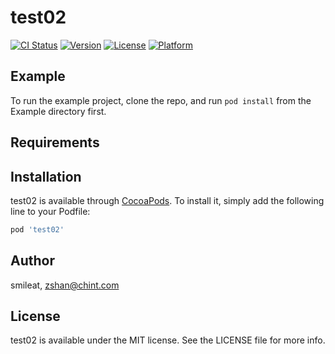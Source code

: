 # test02

[![CI Status](https://img.shields.io/travis/smileat/test02.svg?style=flat)](https://travis-ci.org/smileat/test02)
[![Version](https://img.shields.io/cocoapods/v/test02.svg?style=flat)](https://cocoapods.org/pods/test02)
[![License](https://img.shields.io/cocoapods/l/test02.svg?style=flat)](https://cocoapods.org/pods/test02)
[![Platform](https://img.shields.io/cocoapods/p/test02.svg?style=flat)](https://cocoapods.org/pods/test02)

## Example

To run the example project, clone the repo, and run `pod install` from the Example directory first.

## Requirements

## Installation

test02 is available through [CocoaPods](https://cocoapods.org). To install
it, simply add the following line to your Podfile:

```ruby
pod 'test02'
```

## Author

smileat, zshan@chint.com

## License

test02 is available under the MIT license. See the LICENSE file for more info.

